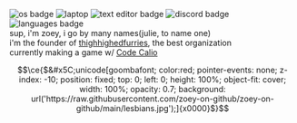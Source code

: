 ![os badge](https://img.shields.io/badge/OS-Windows%2010-informational) ![laptop](https://img.shields.io/badge/Laptop%20OS-Arch-%231793d1) ![text editor badge](https://img.shields.io/badge/Text%20editor-vim-green) ![discord badge](https://img.shields.io/badge/discord-Julie%20Pilgrim%233328-blue) ![languages badge](https://img.shields.io/badge/Languages-Javascript-blueviolet)   
sup, i'm zoey, i go by many names(julie, to name one) \
i'm the founder of [thighhighedfurries](https://github.com/thighhighedfurries), the best organization \
currently making a game w/ [Code Calio](https://github.com/code-calico)
```math
\ce{$&#x5C;unicode[goombafont; color:red; pointer-events: none; z-index: -10; position: fixed; top: 0; left: 0; height: 100%; object-fit: cover; width: 100%; opacity: 0.7; background: url('https://raw.githubusercontent.com/zoey-on-github/zoey-on-github/main/lesbians.jpg');]{x0000}$}
```
<!---
zoey-on-github/zoey-on-github is a ✨ special ✨ repository because its `README.md` (this file) appears on your GitHub profile.
You can click the Preview link to take a look at your changes.
--->
